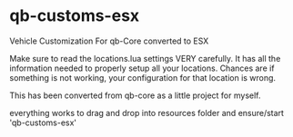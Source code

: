 # qb-customs-esx
Vehicle Customization For qb-Core converted to ESX

Make sure to read the locations.lua settings VERY carefully. It has all the information needed to properly setup all your locations. Chances are if something is not working, your configuration for that location is wrong. 


This has been converted from qb-core as a little project for myself.

everything works to drag and drop into resources folder and ensure/start 'qb-customs-esx'
